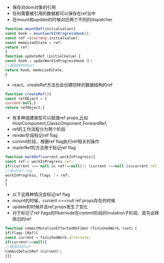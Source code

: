 - 保存对dom对象的引用
- 任何需要被引用的数据都可以保存在ref当中
- 在mount和update的时候对应两个不同的dispatcher

```js
function mountRef(initialvalue){
const hook = mountworkInProgressHook();
const ref ={curreny:initialvalue);
const memoizedState = ref;
return ref;
}
function updateRef（initialValue）{
const hook = updatWorkInProgressHook（）；
//返回保存的ref
return hook。memoizedState;
}
```
- react。createRef方法也会创建同样的数据结构的ref

```js
function createRef(){
const refObject = {
current:null;}
return refObject;}
```

- 有多种组建类型可以赋值ref props,比如HostComponent,ClasscOmponent,ForwardRef,
- ref的工作流程分为两个阶段
- render阶段标记ref flag
- commit阶段，根据ref flag执行ref相关的操作
- markrRef的方法用于标记ref flag

```js
function markRef(current,workInProgress){
const ref = workInProgress.ref;
if((current === null && ref!==null)|| (current !==null )&&current.ref !==ref)){
//标记ref tag
workInProgress。flags ｜= ref;
}
}
```


- 以下这两种情况会标记ref flag
- mount的时候，current ===null ref props存在的时候
- update的时候并且ref,props发生了变化
- 对于标记了ref flags的fibernode在commit阶段的mutation子阶段，首先会移除旧的ref


```js
function commitMutationEffectedOnFiber（finishedWork，root）{
if(flags &Ref){
const current = finishedWork.alternate;
if(current!==null){
//移除旧的ref
commitDetachRef（current）；
}}}
```


